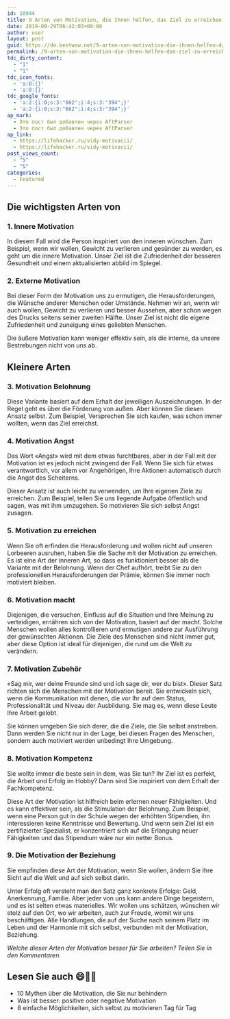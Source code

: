 ```yaml
---
id: 10944
title: 9 Arten von Motivation, die Ihnen helfen, das Ziel zu erreichen
date: 2019-09-29T06:42:03+00:00
author: user
layout: post
guid: https://de.bestwow.net/9-arten-von-motivation-die-ihnen-helfen-das-ziel-zu-erreichen/
permalink: /9-arten-von-motivation-die-ihnen-helfen-das-ziel-zu-erreichen/
tdc_dirty_content:
  - "1"
  - "1"
tdc_icon_fonts:
  - 'a:0:{}'
  - 'a:0:{}'
tdc_google_fonts:
  - 'a:2:{i:0;s:3:"662";i:4;s:3:"394";}'
  - 'a:2:{i:0;s:3:"662";i:4;s:3:"394";}'
ap_mark:
  - Это пост был добавлен через AftParser
  - Это пост был добавлен через AftParser
ap_link:
  - https://lifehacker.ru/vidy-motivacii/
  - https://lifehacker.ru/vidy-motivacii/
post_views_count:
  - "5"
  - "5"
categories:
  - Featured
---
```

## Die wichtigsten Arten von

### 1. Innere Motivation

In diesem Fall wird die Person inspiriert von den inneren wünschen. Zum Beispiel, wenn wir wollen, Gewicht zu verlieren und gesünder zu werden, es geht um die innere Motivation. Unser Ziel ist die Zufriedenheit der besseren Gesundheit und einem aktualisierten abbild im Spiegel.

### 2. Externe Motivation

Bei dieser Form der Motivation uns zu ermutigen, die Herausforderungen, die Wünsche anderer Menschen oder Umstände. Nehmen wir an, wenn wir auch wollen, Gewicht zu verlieren und besser Aussehen, aber schon wegen des Drucks seitens seiner zweiten Hälfte. Unser Ziel ist nicht die eigene Zufriedenheit und zuneigung eines geliebten Menschen.

Die äußere Motivation kann weniger effektiv sein, als die interne, da unsere Bestrebungen nicht von uns ab.

## Kleinere Arten

### 3. Motivation Belohnung

Diese Variante basiert auf dem Erhalt der jeweiligen Auszeichnungen. In der Regel geht es über die Förderung von außen. Aber können Sie diesen Ansatz selbst. Zum Beispiel, Versprechen Sie sich kaufen, was schon immer wollten, wenn das Ziel erreichst.

### 4. Motivation Angst

Das Wort «Angst» wird mit dem etwas furchtbares, aber in der Fall mit der Motivation ist es jedoch nicht zwingend der Fall. Wenn Sie sich für etwas verantwortlich, vor allem vor Angehörigen, Ihre Aktionen automatisch durch die Angst des Scheiterns.

Dieser Ansatz ist auch leicht zu verwenden, um Ihre eigenen Ziele zu erreichen. Zum Beispiel, teilen Sie uns liegende Aufgabe öffentlich und sagen, was mit ihm umzugehen. So motivieren Sie sich selbst Angst zusagen.

### 5. Motivation zu erreichen

Wenn Sie oft erfinden die Herausforderung und wollen nicht auf unseren Lorbeeren ausruhen, haben Sie die Sache mit der Motivation zu erreichen. Es ist eine Art der inneren Art, so dass es funktioniert besser als die Variante mit der Belohnung. Wenn der Chef aufhört, treibt Sie zu den professionellen Herausforderungen der Prämie, können Sie immer noch motiviert bleiben.

### 6. Motivation macht

Diejenigen, die versuchen, Einfluss auf die Situation und Ihre Meinung zu verteidigen, ernähren sich von der Motivation, basiert auf der macht. Solche Menschen wollen alles kontrollieren und ermutigen andere zur Ausführung der gewünschten Aktionen. Die Ziele des Menschen sind nicht immer gut, aber diese Option ist ideal für diejenigen, die rund um die Welt zu verändern.

### 7. Motivation Zubehör

«Sag mir, wer deine Freunde sind und ich sage dir, wer du bist». Dieser Satz richten sich die Menschen mit der Motivation bereit. Sie entwickeln sich, wenn die Kommunikation mit denen, die vor Ihr auf dem Status, Professionalität und Niveau der Ausbildung. Sie mag es, wenn diese Leute Ihre Arbeit gelobt.

Sie können umgeben Sie sich derer, die die Ziele, die Sie selbst anstreben. Dann werden Sie nicht nur in der Lage, bei diesen Fragen des Menschen, sondern auch motiviert werden unbedingt Ihre Umgebung.

### 8. Motivation Kompetenz

Sie wollte immer die beste sein in dem, was Sie tun? Ihr Ziel ist es perfekt, die Arbeit und Erfolg im Hobby? Dann sind Sie inspiriert von dem Erhalt der Fachkompetenz.

Diese Art der Motivation ist hilfreich beim erlernen neuer Fähigkeiten. Und es kann effektiver sein, als die Stimulation der Belohnung. Zum Beispiel, wenn eine Person gut in der Schule wegen der erhöhten Stipendien, ihn interessieren keine Kenntnisse und Bewertung. Und wenn sein Ziel ist ein zertifizierter Spezialist, er konzentriert sich auf die Erlangung neuer Fähigkeiten und das Stipendium wäre nur ein netter Bonus.

### 9. Die Motivation der Beziehung

Sie empfinden diese Art der Motivation, wenn Sie wollen, ändern Sie Ihre Sicht auf die Welt und auf sich selbst darin.

Unter Erfolg oft versteht man den Satz ganz konkrete Erfolge: Geld, Anerkennung, Familie. Aber jeder von uns kann andere Dinge begeistern, und es ist selten etwas materielles. Wir wollen uns schätzen, wünschen wir stolz auf den Ort, wo wir arbeiten, auch zur Freude, womit wir uns beschäftigen. Alle Handlungen, die auf der Suche nach seinem Platz im Leben und der Harmonie mit sich selbst, verbunden mit der Motivation, Beziehung.

_Welche dieser Arten der Motivation besser für Sie arbeiten? Teilen Sie in den Kommentaren._ 

<div>
  <h2 class="read-also__title">
    <span>Lesen Sie auch</span> <span>😄🚀👏 </span>
  </h2>
  
  <ul class="read-also__list">
    <li>
      10 Mythen über die Motivation, die Sie nur behindern
    </li>
    <li>
      Was ist besser: positive oder negative Motivation
    </li>
    <li>
      8 einfache Möglichkeiten, sich selbst zu motivieren Tag für Tag
    </li>
  </ul>
</div>